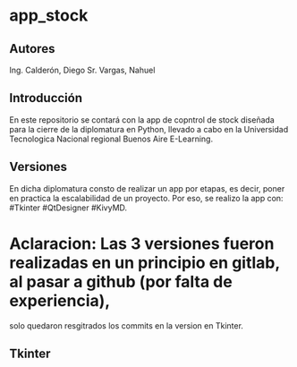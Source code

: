 # app_stock

## Autores
Ing. Calderón, Diego
Sr. Vargas, Nahuel

## Introducción
En este repositorio se contará con la app de copntrol de stock diseñada para la cierre de la diplomatura en Python, 
llevado a cabo en la Universidad Tecnologica Nacional regional Buenos Aire E-Learning.

## Versiones
En dicha diplomatura consto de realizar un app por etapas, es decir, poner en practica la escalabilidad de un proyecto.
Por eso, se realizo la app con: #Tkinter #QtDesigner #KivyMD.
# Aclaracion: Las 3 versiones fueron realizadas en un principio en gitlab, al pasar a github (por falta de experiencia),
solo quedaron resgitrados los commits en la version en Tkinter.

## Tkinter


